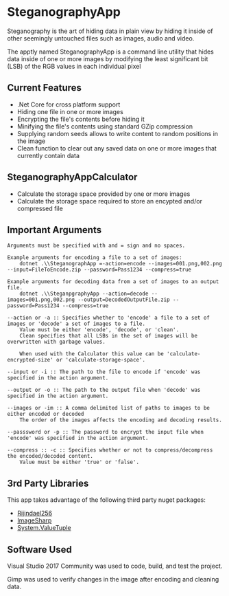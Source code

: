 SteganographyApp
=====

Steganography is the art of hiding data in plain view by hiding it inside of other seemingly untouched files such as images, audio and video.

The apptly named SteganographyApp is a command line utility that hides data inside of one or more images by modifying the least significant bit (LSB) of the RGB values in each individual pixel

Current Features
---
* .Net Core for cross platform support
* Hiding one file in one or more images
* Encrypting the file's contents before hiding it
* Minifying the file's contents using standard GZip compression
* Supplying random seeds allows to write content to random positions in the image
* Clean function to clear out any saved data on one or more images that currently contain data

SteganographyAppCalculator
---
* Calculate the storage space provided by one or more images
* Calculate the storage space required to store an encypted and/or compressed file

Important Arguments
---
```
Arguments must be specified with and = sign and no spaces.

Example arguments for encoding a file to a set of images: 
    dotnet .\\SteganographApp =-action=encode --images=001.png,002.png --input=FileToEncode.zip --password=Pass1234 --compress=true

Example arguments for decoding data from a set of images to an output file.
    dotnet .\\SteganpgraphyApp --action=decode --images=001.png,002.png --output=DecodedOutputFile.zip --password=Pass1234 --compress=true

--action or -a :: Specifies whether to 'encode' a file to a set of images or 'decode' a set of images to a file.
    Value must be either 'encode', 'decode', or 'clean'.
    Clean specifies that all LSBs in the set of images will be overwritten with garbage values.

    When used with the Calculator this value can be 'calculate-encrypted-size' or 'calculate-storage-space'.

--input or -i :: The path to the file to encode if 'encode' was specified in the action argument.

--output or -o :: The path to the output file when 'decode' was specified in the action argument.

--images or -im :: A comma delimited list of paths to images to be either encoded or decoded
    The order of the images affects the encoding and decoding results.

--passsword or -p :: The password to encrypt the input file when 'encode' was specified in the action argument.

--compress :: -c :: Specifies whether or not to compress/decompress the encoded/decoded content.
    Value must be either 'true' or 'false'.
```

3rd Party Libraries
---

This app takes advantage of the following third party nuget packages:

* [Rijindael256](https://github.com/2Toad/Rijndael256)
* [ImageSharp](https://github.com/JimBobSquarePants/ImageSharp)
* [System.ValueTuple](https://www.nuget.org/packages/System.ValueTuple/)

Software Used
---

Visual Studio 2017 Community was used to code, build, and test the project.

Gimp was used to verify changes in the image after encoding and cleaning data.